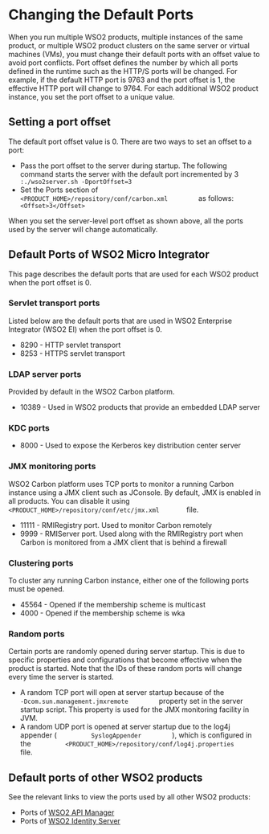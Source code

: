 # Changing the Default Ports

When you run multiple WSO2 products, multiple instances of the same
product, or multiple WSO2 product clusters on the same server or virtual
machines (VMs), you must change their default ports with an offset value
to avoid port conflicts. Port offset defines the number by which all
ports defined in the runtime such as the HTTP/S ports will be changed.
For example, if the default HTTP port is 9763 and the port offset is 1,
the effective HTTP port will change to 9764. For each additional WSO2
product instance, you set the port offset to a unique value.

## Setting a port offset
The default port offset value is 0. There are two ways to set an offset
to a port:

-   Pass the port offset to the server during startup. The following
    command starts the server with the default port incremented by 3
    `          :./wso2server.sh -DportOffset=3         `
-   Set the Ports section of
    `          <PRODUCT_HOME>/repository/conf/carbon.xml         ` as
    follows: `          <Offset>3</Offset>         `

When you set the server-level port offset as shown above,
all the ports used by the server
will change automatically.

## Default Ports of WSO2 Micro Integrator

This page describes the default ports that are used for each WSO2
product when the port offset is 0.

### Servlet transport ports

Listed below are the default ports that are used in WSO2 Enterprise
Integrator (WSO2 EI) when the port offset is 0.

- 8290 - HTTP servlet transport
- 8253 - HTTPS servlet transport

### LDAP server ports

Provided by default in the WSO2 Carbon platform.

-   10389 - Used in WSO2 products that provide an embedded LDAP server

### KDC ports

-   8000 - Used to expose the Kerberos key distribution center server

### JMX monitoring ports

WSO2 Carbon platform uses TCP ports to monitor a running Carbon instance
using a JMX client such as JConsole. By default, JMX is enabled in all
products. You can disable it using
`         <PRODUCT_HOME>/repository/conf/etc/jmx.xml        ` file.

-   11111 - RMIRegistry port. Used to monitor Carbon remotely
-   9999 - RMIServer port. Used along with the RMIRegistry port when
    Carbon is monitored from a JMX client that is behind a firewall

### Clustering ports

To cluster any running Carbon instance, either one of the following
ports must be opened.

-   45564 - Opened if the membership scheme is multicast
-   4000 - Opened if the membership scheme is wka

### Random ports

Certain ports are randomly opened during server startup. This is due to
specific properties and configurations that become effective when the
product is started. Note that the IDs of these random ports will change
every time the server is started.

-   A random TCP port will open at server startup because of the
    `          -Dcom.sun.management.jmxremote         ` property set in
    the server startup script. This property is used for the
    JMX monitoring facility in JVM.
-   A random UDP port is opened at server startup due to the log4j
    appender ( `          SyslogAppender         ` ), which is
    configured in the
    `          <PRODUCT_HOME>/repository/conf/log4j.properties         `
    file.


## Default ports of other WSO2 products

See the relevant links to view the ports used by all other WSO2 products:

- Ports of [WSO2 API Manager](https://docs.wso2.com/display/AM260/Default+Ports+of+WSO2+API-M+Analytics)
- Ports of [WSO2 Identity Server](https://docs.wso2.com/display/IS580/Default+Ports+of+WSO2+Products)